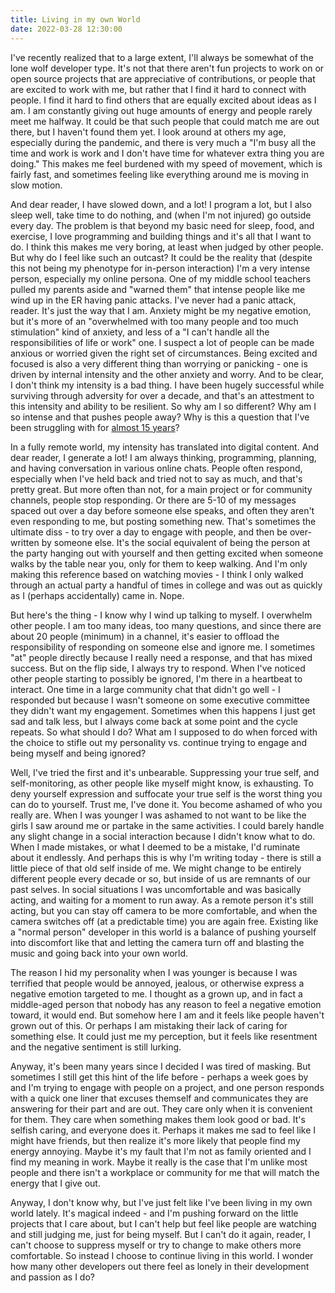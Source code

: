 ```yaml
---
title: Living in my own World
date: 2022-03-28 12:30:00
---
```


I've recently realized that to a large extent, I'll always be somewhat of the lone wolf developer type. 
It's not that there aren't fun projects to work on or open source projects that are appreciative of contributions, or people
that are excited to work with me, but rather that I find it hard to connect with people.
I find it hard to find others that are equally excited about ideas as I am. I am constantly giving out huge amounts 
of energy and people rarely meet me halfway. It could be that such people that could match me 
are out there, but I haven't found them yet. I look around at others my age, especially during the pandemic,
and there is very much a "I'm busy all the time and work is work and I don't have time for whatever extra
thing you are doing." This makes me feel burdened with my speed of movement, which is fairly fast, 
and sometimes feeling like everything around me is moving in slow motion. 

And dear reader, I have slowed down, and a lot! I program a lot, but I also sleep well, take time to do nothing,
and (when I'm not injured) go outside every day. The problem is that beyond my basic need for sleep, food, and exercise,
I love programming and building things and it's all that I want to do. I think this makes me very boring, at least
when judged by other people. But why do I feel like such an outcast? It could be the reality that (despite this not being 
my phenotype for in-person interaction) I'm a very intense person, especially my online persona. 
One of my middle school teachers pulled my parents aside and "warned them" that intense people like me
wind up in the ER having panic attacks. I've never had a panic attack, reader. It's just the way that I am.
Anxiety might be my negative emotion, but it's more of an "overwhelmed with too many people and too much stimulation"
kind of anxiety, and less of a "I can't handle all the responsibilities of life or work" one.
I suspect a lot of people can be made anxious or worried given the right set of circumstances.
Being excited and focused is also a very different thing than worrying or panicking - one is driven by 
internal intensity and the other anxiety and worry. And to be clear, I don't think my intensity is a bad thing.
I have been hugely successful while surviving through adversity for over a decade, and that's an attestment to this
intensity and ability to be resilient. So why am I so different? Why am I so intense and that
pushes people away? Why is this a question that I've been struggling with for [almost 15 years](https://vsoch.github.io/2008/my-use-or-overuse-of-energy/)?

In a fully remote world, my intensity has translated into digital content. And dear reader, I generate a lot! 
I am always thinking, programming, planning, and having conversation in various online chats. 
People often respond, especially when I've held back and tried not to say as much, and that's pretty great. 
But more often than not, for a main project or for community channels, people
stop responding. Or there are 5-10 of my messages spaced out over a day before someone else speaks,
and often they aren't even responding to me, but posting something new. That's sometimes the ultimate diss - to try over a day
to engage with people, and then be over-written by someone else. It's the social equivalent of being
the person at the party hanging out with yourself and then getting excited when someone walks by the table
near you, only for them to keep walking. And I'm only making this reference based on watching movies - I think I only
walked through an actual party a handful of times in college and was out as quickly as I (perhaps accidentally) came in. Nope.

But here's the thing - I know why I wind up talking to myself. I overwhelm other people. I am too many ideas,
too many questions, and since there are about 20 people (minimum) in a channel, it's easier to offload the responsibility
of responding on someone else and ignore me. I sometimes "at" people directly because I really need a response, and that
has mixed success. But on the flip side, I always try to respond. When I've noticed other people
starting to possibly be ignored, I'm there in a heartbeat to interact. One time in a large community chat that didn't go
well - I responded but because I wasn't someone on some executive committee they didn't want my engagement.
Sometimes when this happens I just get sad and talk less, but I always come back at some point and the cycle repeats.
So what should I do? What am I supposed to do when forced with the choice to stifle out my personality vs. continue trying to engage and
being myself and being ignored? 

Well, I've tried the first and it's unbearable. Suppressing your true self, and self-monitoring, as other people like myself might know, is exhausting. 
To deny yourself expression and suffocate your true self is the worst thing you
can do to yourself. Trust me, I've done it. You become ashamed of who you really are. When I was younger
I was ashamed to not want to be like the girls I saw around me or partake in the same activities.
I could barely handle any slight change in a social interaction because I didn't know what to do. When I made
mistakes, or what I deemed to be a mistake, I'd ruminate about it endlessly. And perhaps this is why I'm writing today -
there is still a little piece of that old self inside of me. We might change to be entirely different people every decade or so, 
but inside of us are remnants of our past selves. In social situations I was uncomfortable and was basically acting, and
waiting for a moment to run away. As a remote person it's still acting, but you can stay off camera to be more comfortable, and when
the camera switches off (at a predictable time) you are again free. Existing like a "normal person" developer in this
world is a balance of pushing yourself into discomfort like that and letting the camera turn off and blasting the music
and going back into your own world.

The reason I hid my personality when I was younger is because I was terrified that people would be annoyed, 
jealous, or otherwise express a negative emotion targeted to me. I thought as a grown up, and in fact a middle-aged person
that nobody has any reason to feel a negative emotion toward, it would end. But somehow here I am and
it feels like people haven't grown out of this. Or perhaps I am mistaking their lack of caring for something else.
It could just me my perception, but it feels like resentment and the negative sentiment is still lurking.

Anyway, it's been many years since I decided I was tired of masking. But sometimes I still get this
hint of the life before - perhaps a week goes by and I'm trying to engage with people on a project,
and one person responds with a quick one liner that excuses themself and communicates they are
answering for their part and are out. They care only when it is convenient for them. They care when something makes
them look good or bad. It's selfish caring, and everyone does it. Perhaps it makes me sad to feel like I might have friends,
but then realize it's more likely that people find my energy annoying. Maybe it's my fault that I'm not 
as family oriented and I find my meaning in work. Maybe it really is the case that I'm unlike most people
and there isn't a workplace or community for me that will match the energy that I give out. 

Anyway, I don't know why, but I've just felt like I've been living in my own world lately. It's magical indeed - and I'm pushing
forward on the little projects that I care about, but I can't help but feel like people
are watching and still judging me, just for being myself. But I can't do it again, reader, I can't choose to suppress myself or try to change to make others more comfortable.
So instead I choose to continue living in this world. I wonder how many other developers out there feel as lonely
in their development and passion as I do?
